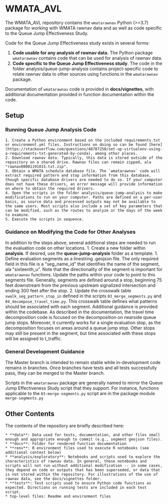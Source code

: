 # WMATA_AVL

The WMATA_AVL repository contains the `wmatarawnav` Python (>=3.7) package for working with WMATA rawnav data and as well as code specific to the Queue Jump Effectiveness Study. 

Code for the Queue Jump Effectiveness study exists in several forms:
1. **Code usable for any analysis of rawnav data.** The Python package `wmatarawnav` contains code that can be used for analysis of rawnav data.
2. **Code specific to the Queue Jump Effectiveness study**. The code in the folder analysis/queue-jump-analysis contains project-specific code to relate rawnav data to other sources using functions in the `wmatarawnav` package. 

Documentation of `wmatarawnav` code is provided in **docs/vignettes**, with additional documentation provided in function documentation within the code.

## Setup 

### Running Queue Jump Analysis Code

	1. Create a Python environment based on the included requirements.txt or environment.yml files. Instructions on doing so can be found [here](https://stackoverflow.com/questions/48787250/set-up-virtualenv-using-a-requirements-txt-generated-by-conda), among other places.
	2. Download rawnav data. Typically, this data is stored outside of the repository on a shared drive. Rawnav files can remain zipped, ala "rawnav00001191015.txt.zip". 
	3. Obtain a WMATA schedule database file. The `wmatarawnav` code will extract required pattern and stop information from this database, though specific database drivers are needed to do so. If your computer does not have these drivers, an error message will provide information on where to obtain the required drivers.
	4. Open the scripts in the folder analysis/queue-jump-analysis to make modifications to run on your computer. Paths are defined on a per-user basis, as source data and processed outputs may not be available to the same users. Most scripts also include a set of key parameters that can be modified, such as the routes to analyze or the days of the week to examine. 
	5. Execute the scripts in sequence. 

### Guidance on Modifying the Code for Other Analyses

In addition to the steps above, several additional steps are needed to run the evaluation code on other locations.
	1. Create a new folder within **analysis**. If desired, use the **queue-jump-analysis** folder as a template.
	1. Define evaluation segments as a linestring .geojson file. The only required field in this file is a "seg_name_id" that identifies the name of the segment, ala "sixteenth_u". Note that the directionality of the segment is important for `wmatarawnav` functions. Update the paths within your code to point to this segments file. Generally, segments are defined around a stop, beginning 75 feet downstream from the previous upstream signalized intersection and ending 300 feet after the stop. 
	2. Update the crosswalk table `xwalk_seg_pattern_stop_in` defined in the scripts `03_merge_segments.py` and `04_decompose_travel_time.py`. This crosswalk table defines what patterns should be associated with each segment. Additional guidance is provided within the codebase.
As described in the documentation, the travel time decomposition code is focused on the decomposition on nearside queue jump stops. Moreover, it currently works for a single evaluation stop, as the decomposition focuses on areas around a queue jump stop. Other stops may still be present in the segment, but time associated with these stops will be assigned to t_traffic.

### General Development Guidance
The Master branch is intended to remain stable while in-development code remains in branches. Once branches have tests and all tests successfully pass, they can be merged to the Master branch. 

Scripts in the `wmatarawnav` package are generally named to mirror the Queue Jump Effectiveness Study script that they support. For instance, functions applicable to the `03-merge-segments.py` script are in the package module `merge-segments.py`


## Other Contents
The contents of the repository are briefly described here:

	* **data**: Data used for tests, documentation, and other files small enough and appropriate enough to commit (e.g., segment geojson files).
	* **docs**: Folder for rendered function documentation
	* **renv**: R environment files used to execute R notebooks (see additional context below)
	* **analysis/exploratory**: Notebooks and scripts used to explore the characteristics of rawnav data. In general, these notebooks and scripts will not run without additional modification -- in some cases, they depend on code or outputs that has been superseded, or data that is not stored within the repository. For illustrations of the use of rawnav data, see the docs/vignettes folder.
	* **tests**: Test scripts used to ensure Python code functions as expected. Directions on running tests are included in each test script.
	* top-level files: Readme and environment files



